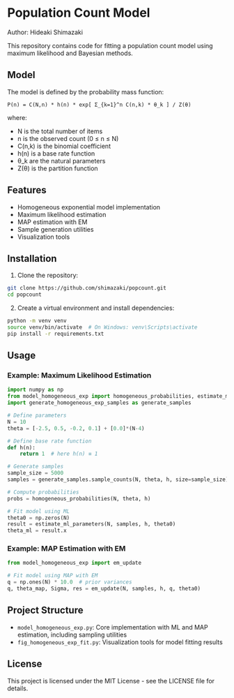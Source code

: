 # Population Count Model

Author: Hideaki Shimazaki

This repository contains code for fitting a population count model using maximum likelihood and Bayesian methods.

## Model

The model is defined by the probability mass function:

    P(n) = C(N,n) * h(n) * exp[ Σ_{k=1}^n C(n,k) * θ_k ] / Z(θ)

where:
- N is the total number of items
- n is the observed count (0 ≤ n ≤ N)
- C(n,k) is the binomial coefficient
- h(n) is a base rate function
- θ_k are the natural parameters
- Z(θ) is the partition function

## Features

- Homogeneous exponential model implementation
- Maximum likelihood estimation
- MAP estimation with EM
- Sample generation utilities
- Visualization tools

## Installation

1. Clone the repository:
```bash
git clone https://github.com/shimazaki/popcount.git
cd popcount
```

2. Create a virtual environment and install dependencies:
```bash
python -m venv venv
source venv/bin/activate  # On Windows: venv\Scripts\activate
pip install -r requirements.txt
```

## Usage

### Example: Maximum Likelihood Estimation

```python
import numpy as np
from model_homogeneous_exp import homogeneous_probabilities, estimate_ml_parameters
import generate_homogeneous_exp_samples as generate_samples

# Define parameters
N = 10
theta = [-2.5, 0.5, -0.2, 0.1] + [0.0]*(N-4)

# Define base rate function
def h(n):
    return 1  # here h(n) ≡ 1

# Generate samples
sample_size = 5000
samples = generate_samples.sample_counts(N, theta, h, size=sample_size)

# Compute probabilities
probs = homogeneous_probabilities(N, theta, h)

# Fit model using ML
theta0 = np.zeros(N)
result = estimate_ml_parameters(N, samples, h, theta0)
theta_ml = result.x
```

### Example: MAP Estimation with EM

```python
from model_homogeneous_exp import em_update

# Fit model using MAP with EM
q = np.ones(N) * 10.0  # prior variances
q, theta_map, Sigma, res = em_update(N, samples, h, q, theta0)
```

## Project Structure

- `model_homogeneous_exp.py`: Core implementation with ML and MAP estimation, including sampling utilities
- `fig_homogeneous_exp_fit.py`: Visualization tools for model fitting results

## License

This project is licensed under the MIT License - see the LICENSE file for details. 